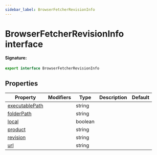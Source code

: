 ```yaml
---
sidebar_label: BrowserFetcherRevisionInfo
---
```


# BrowserFetcherRevisionInfo interface

#### Signature:

```typescript
export interface BrowserFetcherRevisionInfo
```

## Properties

| Property                                                                   | Modifiers | Type    | Description | Default |
| -------------------------------------------------------------------------- | --------- | ------- | ----------- | ------- |
| [executablePath](./puppeteer.browserfetcherrevisioninfo.executablepath.md) |           | string  |             |         |
| [folderPath](./puppeteer.browserfetcherrevisioninfo.folderpath.md)         |           | string  |             |         |
| [local](./puppeteer.browserfetcherrevisioninfo.local.md)                   |           | boolean |             |         |
| [product](./puppeteer.browserfetcherrevisioninfo.product.md)               |           | string  |             |         |
| [revision](./puppeteer.browserfetcherrevisioninfo.revision.md)             |           | string  |             |         |
| [url](./puppeteer.browserfetcherrevisioninfo.url.md)                       |           | string  |             |         |
